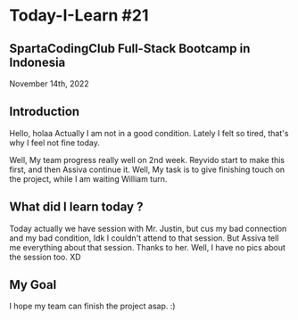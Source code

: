 # Today-I-Learn #21
## SpartaCodingClub Full-Stack Bootcamp in Indonesia
November 14th, 2022

##

## Introduction

Hello, holaa
Actually I am not in a good condition. Lately I felt so tired, that's why I feel not fine today.

Well, My team progress really well on 2nd week. Reyvido start to make this first, and then Assiva continue it.
Well, My task is to give finishing touch on the project, while I am waiting William turn.

## What did I learn today ?

Today actually we have session with Mr. Justin, but cus my bad connection and my bad condition, Idk
I couldn't attend to that session. But Assiva tell me everything about that session. Thanks to her.
Well, I have no pics about the session too. XD

## My Goal

I hope my team can finish the project asap. :)
